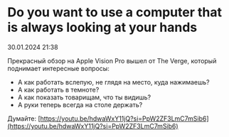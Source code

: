 # Do you want to use a computer that is always looking at your hands

<div class="article-publication-date">
    <time datetime="2024-01-30 21:38">30.01.2024 21:38</time>
</div>

Прекрасный обзор на Apple Vision Pro вышел от The Verge, который поднимает интересные вопросы:
- А как работать вслепую, не глядя на место, куда нажимаешь?
- А как работать в темноте?
- А как показать товарищам, что ты видишь?
- А руки теперь всегда на столе держать?

Думайте: [https://youtu.be/hdwaWxY11jQ?si=PpW2ZF3LmC7mSib6](https://youtu.be/hdwaWxY11jQ?si=PpW2ZF3LmC7mSib6)